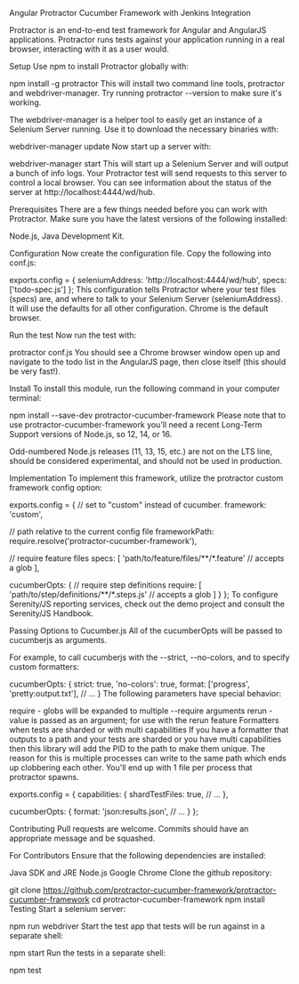 Angular Protractor Cucumber Framework with Jenkins Integration

Protractor is an end-to-end test framework for Angular and AngularJS applications. Protractor runs tests against your application running in a real browser, interacting with it as a user would.

Setup
Use npm to install Protractor globally with:

npm install -g protractor
This will install two command line tools, protractor and webdriver-manager. Try running protractor --version to make sure it's working.

The webdriver-manager is a helper tool to easily get an instance of a Selenium Server running. Use it to download the necessary binaries with:

webdriver-manager update
Now start up a server with:

webdriver-manager start
This will start up a Selenium Server and will output a bunch of info logs. Your Protractor test will send requests to this server to control a local browser. You can see information about the status of the server at http://localhost:4444/wd/hub.

Prerequisites
There are a few things needed before you can work with Protractor. Make sure you have the latest versions of the following installed:

Node.js,
Java Development Kit.

Configuration
Now create the configuration file. Copy the following into conf.js:

exports.config = {
  seleniumAddress: 'http://localhost:4444/wd/hub',
  specs: ['todo-spec.js']
};
This configuration tells Protractor where your test files (specs) are, and where to talk to your Selenium Server (seleniumAddress). It will use the defaults for all other configuration. Chrome is the default browser.

Run the test
Now run the test with:

protractor conf.js
You should see a Chrome browser window open up and navigate to the todo list in the AngularJS page, then close itself (this should be very fast!).

Install
To install this module, run the following command in your computer terminal:

npm install --save-dev protractor-cucumber-framework
Please note that to use protractor-cucumber-framework you'll need a recent Long-Term Support versions of Node.js, so 12, 14, or 16.

Odd-numbered Node.js releases (11, 13, 15, etc.) are not on the LTS line, should be considered experimental, and should not be used in production.

Implementation
To implement this framework, utilize the protractor custom framework config option:

exports.config = {
  // set to "custom" instead of cucumber.
  framework: 'custom',

  // path relative to the current config file
  frameworkPath: require.resolve('protractor-cucumber-framework'),

  // require feature files
  specs: [
    'path/to/feature/files/**/*.feature' // accepts a glob
  ],

  cucumberOpts: {
    // require step definitions
    require: [
      'path/to/step/definitions/**/*.steps.js' // accepts a glob
    ]
  }
};
To configure Serenity/JS reporting services, check out the demo project and consult the Serenity/JS Handbook.

Passing Options to Cucumber.js
All of the cucumberOpts will be passed to cucumberjs as arguments.

For example, to call cucumberjs with the --strict, --no-colors, and to specify custom formatters:

cucumberOpts: {
  strict: true,
  'no-colors': true,
  format: ['progress', 'pretty:output.txt'],
  // ...
}
The following parameters have special behavior:

require - globs will be expanded to multiple --require arguments
rerun - value is passed as an argument; for use with the rerun feature
Formatters when tests are sharded or with multi capabilities
If you have a formatter that outputs to a path and your tests are sharded or you have multi capabilities then this library will add the PID to the path to make them unique. The reason for this is multiple processes can write to the same path which ends up clobbering each other. You'll end up with 1 file per process that protractor spawns.

exports.config = {
  capabilities: {
    shardTestFiles: true,
    // ...
  },

  cucumberOpts: {
    format: 'json:results.json',
    // ...
  }
};

Contributing
Pull requests are welcome. Commits should have an appropriate message and be squashed.

For Contributors
Ensure that the following dependencies are installed:

Java SDK and JRE
Node.js
Google Chrome
Clone the github repository:

git clone https://github.com/protractor-cucumber-framework/protractor-cucumber-framework
cd protractor-cucumber-framework
npm install
Testing
Start a selenium server:

npm run webdriver
Start the test app that tests will be run against in a separate shell:

npm start
Run the tests in a separate shell:

npm test
